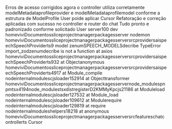 Erros de acesso corrigidos agora o controller utiliza corretamente modelMetadataprofileprovider e modelMetadataprofilemodel conforme a estrutura de ModelProfile
User
poide aplicar
Cursor
 Refatoração e correção aplicadas com sucesso no controller e router do chat Tudo pronto e padronizado conforme solicitado
User
 server100 dev homeviviDocumentossliceprojectmanagerpackagesserver
 nodemon
homeviviDocumentossliceprojectmanagerpackagesserversrcprovidersaispeechSpeechProviderts9
model zenumSPEECH_MODELSdecribe
TypeError import_zodzenumdecribe is not a function
at axios homeviviDocumentossliceprojectmanagerpackagesserversrcprovidersaispeechSpeechProviderts932
at Objectanonymous homeviviDocumentossliceprojectmanagerpackagesserversrcprovidersaispeechSpeechProviderts4917
at Module_compile nodeinternalmodulescjsloader152914
at Objecttransformer homeviviDocumentossliceprojectmanagerpackagesservernode_modulespnpmtsx4194node_modulestsxdistregisterD2KMMyKpcjs21186
at Moduleload nodeinternalmodulescjsloader127532
at Module_load nodeinternalmodulescjsloader109612
at Modulerequire nodeinternalmodulescjsloader129819
at require nodeinternalmoduleshelpers18218
at anonymous homeviviDocumentossliceprojectmanagerpackagesserversrcfeatureschatcontrollerts
Cursor